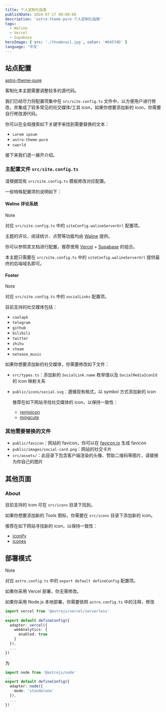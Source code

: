 ```yaml
---
title: 个人定制化指南
publishDate: 2024-07-27 08:00:00
description: 'astro-theme-pure 个人定制化指南'
tags:
  - Waline
  - Vercel
  - Supabase
heroImage: { src: './thumbnail.jpg', color: '#64574D' }
language: '中文'
---
```


## 站点配置

[astro-theme-pure](https://github.com/cworld1/astro-theme-pure)

客制化本主题需要调整较多的源代码。

我们已经尽力将配置项集中在 `src/site.config.ts` 文件中，以方便用户进行修改，并集成了较多常见的社交媒体/工具 icon，如果你想要添加新的 icon，你需要自行修改源代码。

你可以在全局搜索如下关键字来找到需要替换的文本：

- `Lorem ipsum`
- `astro-theme-pure`
- `cworld`

接下来我们逐一展开介绍。

### 主配置文件 `src/site.config.ts`

请根据现有 `src/site.config.ts` 模板修改对应配置。

一些特殊配置项的说明如下：

#### Waline 评论系统

> [!NOTE]
>
> 对应 `src/site.config.ts` 中的 `siteConfig.walineServerUrl` 配置项。

主题的评论、阅读统计、点赞等功能均由 [Waline](https://waline.js.org/) 提供。

你可以参照其文档进行配置，推荐使用 [Vercel](https://vercel.com/) + [Supabase](https://supabase.com/) 的组合。

本主题只需要在 `src/site.config.ts` 中的 `siteConfig.walineServerUrl` 提供最终的后端域名即可。

#### Footer

> [!NOTE]
>
> 对应 `src/site.config.ts` 中的 `socialLinks` 配置项。

目前支持的社交媒体包括：

- `coolapk`
- `telegram`
- `github`
- `bilibili`
- `twitter`
- `zhihu`
- `steam`
- `netease_music`

如果你想要添加新的社交媒体，你需要修改如下文件：

- `src/types.ts`：添加新的 `SocialLink.name` 枚举值以及 `SocialMediaIconId` 的 icon 映射关系
- `public/icons/social.svg`：遵循现有格式，以 symbol 方式添加新的 icon

  推荐在如下网站寻找社交媒体的 icon，以保持一致性：

  - [remixicon](https://remixicon.com/)
  - [mingcute](https://www.mingcute.com/)

### 其他需要替换的文件

- `public/favicon`：网站的 favicon，你可以在 [favicon.io](https://favicon.io/favicon-converter/) 生成 favicon
- `public/images/social-card.png`：网站的社交卡片
- `src/assets/`：此目录下包含客户端渲染的头像、赞助二维码等图片，请替换为你自己的图片

## 其他页面

### About

目前支持的 icon 可在 `src/icons` 目录下找到。

如果你想要添加新的 Tools 图标，你需要在 `src/icons` 目录下添加新的 icon。

推荐在如下网站寻找新的 icon，以保持一致性：

- [iconify](https://icon-sets.iconify.design/)
- [icones](https://icones.js.org/)

## 部署模式

> [!NOTE]
>
> 对应 `astro.config.ts` 中的 `export default defineConfig` 配置项。

如果你采用 Vercel 部署，你无需修改。

如果你采用 Node.js 本地部署，你需要依照 `astro.config.ts` 中的注释，修改

```ts
import vercel from '@astrojs/vercel/serverless'
...
export default defineConfig({
  adapter: vercel({
    webAnalytics: {
      enabled: true
    }
  }),
  ...
})
```

为

```ts
import node from '@astrojs/node'
...
export default defineConfig({
  adapter: node({
    mode: 'standalone'
  }),
  ...
})
```
